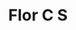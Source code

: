 ---
title: Flor C S
date: 
draft: false

# descripcion
description : Aros pasantes colgantes en plata 925 y cristal.

materials: Plata 925

color: 

dimensions: Largo 2,50 cm

code: 01-01-1080

type: "Aros"

categories: []

price: $5.120,00

price_eftvo: $4.350,00

# Images
# first image will be shown in the product page
images:
  # - image: "images/path_to_image"
  # La ubicacion de las imagenes es imagenes/Aros/Aros.Colgantes/01-01-1080-flor-c-s
  - image: "./images/aros/colgantes/01-01-1080-flor-c-s.jpg"
---